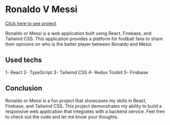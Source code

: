 # Ronaldo V Messi
[Click here to see project](https://ronaldovsmessi-b7b75.web.app/)

Ronaldo or Messi is a web application built using React, Firebase, and Tailwind CSS. This application provides a platform for football fans to share their opinions on who is the better player between Ronaldo and Messi.

## Used techs

1- React
2- TypeScript
3- Tailwind CSS
4- Redux Toolkit
5- Firebase

## Conclusion

Ronaldo or Messi is a fun project that showcases my skills in React, Firebase, and Tailwind CSS. This project demonstrates my ability to build a responsive web application that integrates with a backend service. Feel free to check out the code and let me know your thoughts.
